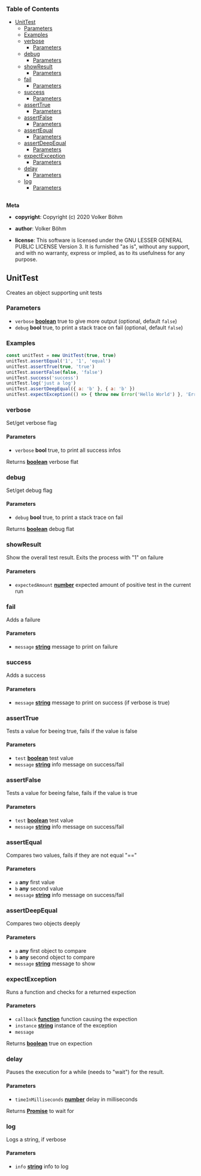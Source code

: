 <!-- Generated by documentation.js. Update this documentation by updating the source code. -->

### Table of Contents

-   [UnitTest][1]
    -   [Parameters][2]
    -   [Examples][3]
    -   [verbose][4]
        -   [Parameters][5]
    -   [debug][6]
        -   [Parameters][7]
    -   [showResult][8]
        -   [Parameters][9]
    -   [fail][10]
        -   [Parameters][11]
    -   [success][12]
        -   [Parameters][13]
    -   [assertTrue][14]
        -   [Parameters][15]
    -   [assertFalse][16]
        -   [Parameters][17]
    -   [assertEqual][18]
        -   [Parameters][19]
    -   [assertDeepEqual][20]
        -   [Parameters][21]
    -   [expectException][22]
        -   [Parameters][23]
    -   [delay][24]
        -   [Parameters][25]
    -   [log][26]
        -   [Parameters][27]

## 

**Meta**

-   **copyright**: Copyright (c) 2020 Volker Böhm

-   **author**: Volker Böhm
-   **license**: This software is licensed under the GNU LESSER GENERAL PUBLIC LICENSE Version 3. It is furnished
    "as is", without any support, and with no warranty, express or implied, as to its usefulness for
    any purpose.

## UnitTest

Creates an object supporting unit tests

### Parameters

-   `verbose` **[boolean][28]** true to give more output (optional, default `false`)
-   `debug` **bool** true, to print a stack trace on fail (optional, default `false`)

### Examples

```javascript
const unitTest = new UnitTest(true, true)
unitTest.assertEqual('1', '1', 'equal')
unitTest.assertTrue(true, 'true')
unitTest.assertFalse(false, 'false')
unitTest.success('success')
unitTest.log('just a log')
unitTest.assertDeepEqual({ a: 'b' }, { a: 'b' })
unitTest.expectException(() => { throw new Error('Hello World') }, 'Error', 'message')
```

### verbose

Set/get verbose flag

#### Parameters

-   `verbose` **bool** true, to print all success infos

Returns **[boolean][28]** verbose flat

### debug

Set/get debug flag

#### Parameters

-   `debug` **bool** true, to print a stack trace on fail

Returns **[boolean][28]** debug flat

### showResult

Show the overall test result. Exits the process with "1" on failure

#### Parameters

-   `expectedAmount` **[number][29]** expected amount of positive test in the current run

### fail

Adds a failure

#### Parameters

-   `message` **[string][30]** message to print on failure

### success

Adds a success

#### Parameters

-   `message` **[string][30]** message to print on success (if verbose is true)

### assertTrue

Tests a value for beeing true, fails if the value is false

#### Parameters

-   `test` **[boolean][28]** test value
-   `message` **[string][30]** info message on success/fail

### assertFalse

Tests a value for beeing false, fails if the value is true

#### Parameters

-   `test` **[boolean][28]** test value
-   `message` **[string][30]** info message on success/fail

### assertEqual

Compares two values, fails if they are not equal "=="

#### Parameters

-   `a` **any** first value
-   `b` **any** second value
-   `message` **[string][30]** info message on success/fail

### assertDeepEqual

Compares two objects deeply

#### Parameters

-   `a` **any** first object to compare
-   `b` **any** second object to compare
-   `message` **[string][30]** message to show

### expectException

Runs a function and checks for a returned expection

#### Parameters

-   `callback` **[function][31]** function causing the expection
-   `instance` **[string][30]** instance of the exception
-   `message`  

Returns **[boolean][28]** true on expection

### delay

Pauses the execution for a while (needs to "wait") for the result.

#### Parameters

-   `timeInMilliseconds` **[number][29]** delay in milliseconds

Returns **[Promise][32]** to wait for

### log

Logs a string, if verbose

#### Parameters

-   `info` **[string][30]** info to log

[1]: #unittest

[2]: #parameters

[3]: #examples

[4]: #verbose

[5]: #parameters-1

[6]: #debug

[7]: #parameters-2

[8]: #showresult

[9]: #parameters-3

[10]: #fail

[11]: #parameters-4

[12]: #success

[13]: #parameters-5

[14]: #asserttrue

[15]: #parameters-6

[16]: #assertfalse

[17]: #parameters-7

[18]: #assertequal

[19]: #parameters-8

[20]: #assertdeepequal

[21]: #parameters-9

[22]: #expectexception

[23]: #parameters-10

[24]: #delay

[25]: #parameters-11

[26]: #log

[27]: #parameters-12

[28]: https://developer.mozilla.org/docs/Web/JavaScript/Reference/Global_Objects/Boolean

[29]: https://developer.mozilla.org/docs/Web/JavaScript/Reference/Global_Objects/Number

[30]: https://developer.mozilla.org/docs/Web/JavaScript/Reference/Global_Objects/String

[31]: https://developer.mozilla.org/docs/Web/JavaScript/Reference/Statements/function

[32]: https://developer.mozilla.org/docs/Web/JavaScript/Reference/Global_Objects/Promise
